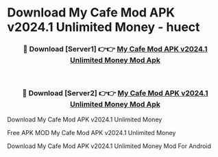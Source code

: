 # Download My Cafe Mod APK v2024.1 Unlimited Money - huect



<div align="center">
<h3>🔴 Download [Server1] 👉👉 <a href="https://momento.my/?title=My_Cafe_Mod_APK_v2024.1_Unlimited_Money">My Cafe Mod APK v2024.1 Unlimited Money Mod Apk</a></h3><br>

<h3>🔴 Download [Server2] 👉👉 <a href="https://momento.my/?title=My_Cafe_Mod_APK_v2024.1_Unlimited_Money">My Cafe Mod APK v2024.1 Unlimited Money Mod Apk</a></h3>
</div>



Download My Cafe Mod APK v2024.1 Unlimited Money 

Free APK MOD My Cafe Mod APK v2024.1 Unlimited Money 

Download My Cafe Mod APK v2024.1 Unlimited Money Mod For Android
